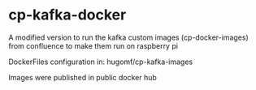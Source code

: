 # cp-kafka-docker

A modified version to run the kafka custom images (cp-docker-images) from confluence to make them run on raspberry pi

DockerFiles configuration in: 
hugomf/cp-kafka-images

Images were published in public docker hub




